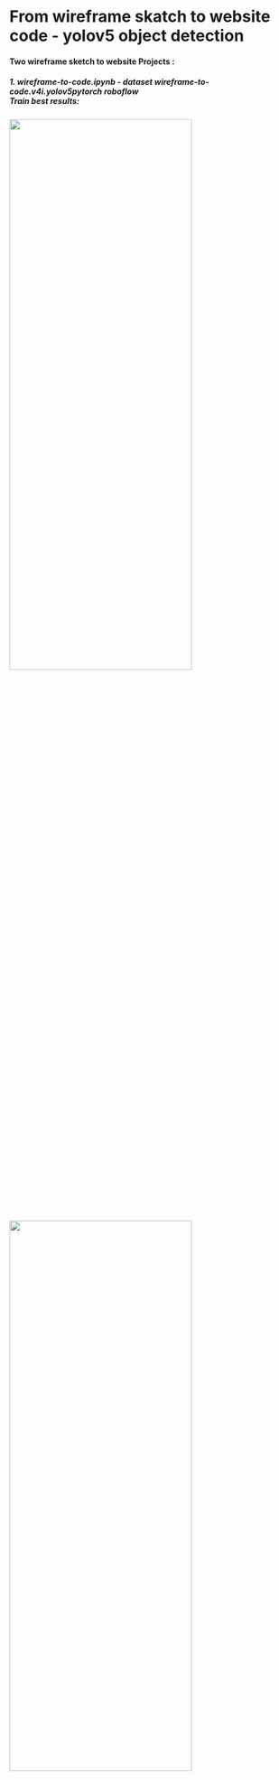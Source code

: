 # From wireframe skatch to website code - yolov5 object detection
<h4>Two wireframe sketch to website Projects :</h4>
<h5>1. wireframe-to-code.ipynb - dataset wireframe-to-code.v4i.yolov5pytorch roboflow 
<br> Train best results:</h5>
<img src="https://user-images.githubusercontent.com/11797397/184307828-669c4b26-cbe4-4c91-8a01-23e6da4f916c.png" width=80% height=50%/>
<img src="https://user-images.githubusercontent.com/11797397/184309333-bafc8d2c-decf-4d4e-99b6-1490c1734810.png" width=80% height=50%/>



![image](https://user-images.githubusercontent.com/11797397/182024831-09cb70b3-473e-484c-b27c-ed2dbf69bb91.png)

![image](https://user-images.githubusercontent.com/11797397/182024995-e625a29a-69c9-43a1-a2e9-ff5f9bb80a45.png)

![image](https://user-images.githubusercontent.com/11797397/182024863-9e7dfd2d-c4c3-4647-9018-d90d9b577e8d.png)
![image](https://user-images.githubusercontent.com/11797397/182024872-0bcc4346-536c-4776-b2e0-e3fa5c9e4881.png)
![image](https://user-images.githubusercontent.com/11797397/182024883-1772c45c-5969-4197-8363-46f66815ec72.png)
